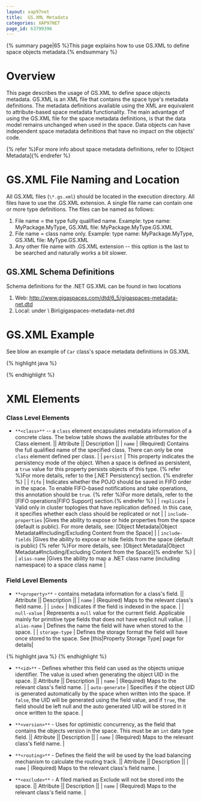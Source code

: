 ```yaml
---
layout: xap97net
title:  GS.XML Metadata
categories: XAP97NET
page_id: 63799396
---
```


{% summary page|65 %}This page explains how to use GS.XML to define space objects metadata.{% endsummary %}

# Overview

This page describes the usage of GS.XML to define space objects metadata.
GS.XML is an XML file that contains the space type's metadata definitions. The metadata definitions available using the XML are equivalent to attribute-based space metadata functionality. The main advantage of using the GS.XML file for the space metadata definitions, is that the data model remains unchanged when used in the space. Data objects can have independent space metadata definitions that have no impact on the objects' code.

{% refer %}For more info about space metadata definitions, refer to [Object Metadata]{% endrefer %}

# GS.XML File Naming and Location

All GS.XML files (`\*.gs.xml`) should be located in the execution directory.
All files have to use the .GS.XML extension.
A single file name can contain one or more type definitions.
The files can be named as follows:
1) File name = the type fully qualified name. Example: type name: MyPackage.MyType, GS.XML file: MyPackage.MyType.GS.XML
2) File name = class name only. Example: type name: MyPackage.MyType, GS.XML file: MyType.GS.XML
3) Any other file name with .GS.XML extension -- this option is the last to be searched and naturally works a bit slower.

## GS.XML Schema Definitions

Schema definitions for the .NET GS.XML can be found in two locations
1)	Web: http://www.gigaspaces.com/dtd/6_5/gigaspaces-metadata-net.dtd
2)	Local: under <install Dir>\ Bin\gigaspaces-metadata-net.dtd

# GS.XML Example

See blow an example of `Car` class's space metadata definitions in GS.XML

{% highlight java %}
<?xml version="1.0" encoding="UTF-8"?>
<!DOCTYPE gigaspaces-mapping SYSTEM "..\..\..\Bin\gigaspaces-metadata-net.dtd">
<gigaspaces-mapping>
  <class name="GigaSpaces.Examples.SpaceOperations.Entities.Car" persist="true" fifo="true" replicate="true" >
    <id name="CarId" />
    <routing name="CarType"/>
    <property name="CarId" null-value="-1" />
    <property name="Make" index="basic" />
    <property name="ManufacturingDate" null-value="1900-01-01T12:00:00" index="basic/>
    <exclude name="MaintenanceBook" />
    <version name="VersionProperty" />
  </class>
</gigaspaces-mapping>
{% endhighlight %}


# XML Elements

### Class Level Elements

- `**<class>**` -- a `class` element encapsulates metadata information of a concrete class. The below table shows the available attributes for the Class element.
|| Attribute || Description ||
| `name` | (Required) Contains the full qualified name of the specified class. There can only be one `class` element defined per class. |
| `persist` | This property indicates the persistency mode of the object. When a space is defined as persistent, a `true` value for this property persists objects of this type. {% refer %}For more details, refer to the [.NET Persistency] section. {% endrefer %} |
| `fifo` | Indicates whether the POJO should be saved in FIFO order in the space. To enable FIFO-based notifications and take operations, this annotation should be `true`. {% refer %}For more details, refer to the [FIFO operations|FIFO Support] section.{% endrefer %} |
| `replicate` | Valid only in cluster toplogies that have replication defined. In this case, it specifies whether each class should be replicated or not |
| `include-properties` |Gives the ability to expose or hide properties from the space (default is public).
For more details, see: [Object Metadata|Object Metadata#Including/Excluding Content from the Space] |
| `include-fields` |Gives the ability to expose or hide fields from the space (default is public) {% refer %}For more details, see: [Object Metadata|Object Metadata#Including/Excluding Content from the Space]{% endrefer %} |
| `alias-name` |Gives the ability to map a .NET class name (including namespace) to a space class name |

### Field Level Elements

- `**<property>**` - contains metadata information for a class's field.
|| Attribute || Description ||
| `name` | (Required) Maps to the relevant class's field name. |
| `index` | Indicates if the field is indexed in the space. |
| `null-value` | Represents a `null` value for the current field. Applicable mainly for primitive type fields that does not have explicit null vallue. |
| `alias-name` | Defines the name the field will have when stored to the space. |
| `storage-type` | Defines the storage format the field will have once stored to the space. See [this|Property Storage Type] page for details|


{% highlight java %}
<class name="GigaSpaces.Examples.SpaceOperations.Entities.Person" persist="false" replicate="false" fifo="false" >
	<property name="Int_Field" null-value="-1" alias-name="int_Field" />
	<property name="DateTime_Field" null-value="00:00:00.0000000, January 1, 0001" alias-name="dateTime_Field"/>
	<property name="Address" alias-name="address" storage-type="Object" />
</class>
{% endhighlight %}


- `**<id>**` - Defines whether this field can used as the objects unique identifier. The value is used when generating the object UID in the space.
|| Attribute || Description ||
| `name` | (Required) Maps to the relevant class's field name. |
| `auto-generate` | Specifies if the object UID is generated automatically by the space when written into the space. If `false`, the UID will be generated using the field value, and if `true`, the field should be left null and the auto generated UID will be stored in it once written to the space. |

- `**<version>**` - Uses for optimistic concurrency, as the field that contains the objects version in the space. This must be an `int` data type field.
|| Attribute || Description ||
| `name` | (Required) Maps to the relevant class's field name. |

- `**<routing>**` - Defines the field the will be used by the load balancing mechanism to calculate the routing track.
|| Attribute || Description ||
| `name` | (Required) Maps to the relevant class's field name. |

- `**<exclude>**` - A filed marked as Exclude will not be stored into the space.
|| Attribute || Description ||
| `name` | (Required) Maps to the relevant class's field name. |
